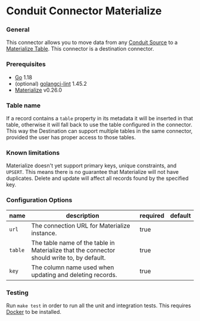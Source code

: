 # Conduit Connector Materialize

### General

This connector allows you to move data from any [Conduit Source](https://www.conduit.io/docs/connectors/overview) to a [Materialize Table](https://materialize.com/docs/sql/create-table/). This connector is a destination connector.

### Prerequisites

- [Go](https://go.dev/) 1.18
- (optional) [golangci-lint](https://github.com/golangci/golangci-lint) 1.45.2
- [Materialize](https://materialize.com/docs/install/) v0.26.0

### Table name

If a record contains a `table` property in its metadata it will be inserted in that table, otherwise it will fall back to use the table configured in the connector. This way the Destination can support multiple tables in the same connector, provided the user has proper access to those tables.

### Known limitations

Materialize doesn't yet support primary keys, unique constraints, and `UPSERT`. This means there is no guarantee that Materialize will not have duplicates. Delete and update will affect all records found by the specified key.

### Configuration Options

| name                      | description                                                                                                                         | required | default                |
| ------------------------- | ----------------------------------------------------------------------------------------------------------------------------------- | -------- | ---------------------- |
| `url`                     | The connection URL for Materialize instance.                                                                                        | true     |                        |
| `table`                   | The table name of the table in Materialize that the connector should write to, by default.                                                                   | true     |                        |
| `key`                     | The column name used when updating and deleting records.                                                                         | true    |  |

### Testing 

Run `make test` in order to run all the unit and integration tests. This requires [Docker](https://docs.docker.com/engine/install/ubuntu/) to be installed.